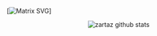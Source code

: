 [![Matrix SVG](https://raw.githubusercontent.com/rodrigograca31/rodrigograca31/master/matrix.svg)]
<div align="center">
	<img alt="zartaz github stats" src="https://github-readme-stats.vercel.app/api?username=zartaz&amp;show_icons=true&amp;theme=blue-green">  
</div>
